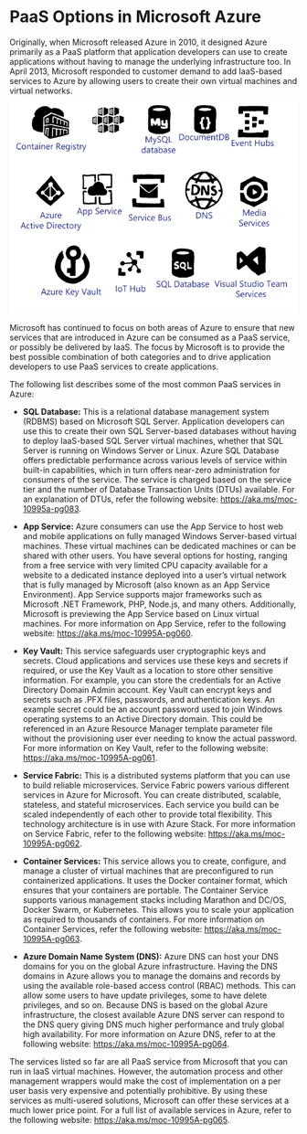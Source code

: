 # PaaS Options in Microsoft Azure

Originally, when Microsoft released Azure in 2010, it designed Azure primarily as a PaaS platform that application developers can use to create applications without having to manage the underlying infrastructure too. In April 2013, Microsoft responded to customer demand to add IaaS-based services to Azure by allowing users to create their own virtual machines and virtual networks.

![PaaS Options in Microsoft Azure](media/paas-options-in-microsoft-azure.png)

Microsoft has continued to focus on both areas of Azure to ensure that new services that are introduced in Azure can be consumed as a PaaS service, or possibly be delivered by IaaS. The focus by Microsoft is to provide the best possible combination of both categories and to drive application developers to use PaaS services to create applications.

The following list describes some of the most common PaaS services in Azure:

- **SQL Database:** This is a relational database management system (RDBMS) based on Microsoft SQL Server. Application developers can use this to create their own SQL Server-based databases without having to deploy IaaS-based SQL Server virtual machines, whether that SQL Server is running on Windows Server or Linux. Azure SQL Database offers predictable performance across various levels of service within built-in capabilities, which in turn offers near-zero administration for consumers of the service. The service is charged based on the service tier and the number of Database Transaction Units (DTUs) available. For an explanation of DTUs, refer the following website: <https://aka.ms/moc-10995a-pg083>.

- **App Service:** Azure consumers can use the App Service to host web and mobile applications on fully managed Windows Server-based virtual machines. These virtual machines can be dedicated machines or can be shared with other users. You have several options for hosting, ranging from a free service with very limited CPU capacity available for a website to a dedicated instance deployed into a user’s virtual network that is fully managed by Microsoft (also known as an App Service Environment). App Service supports major frameworks such as Microsoft .NET Framework, PHP, Node.js, and many others. Additionally, Microsoft is previewing the App Service based on Linux virtual machines. For more information on App Service, refer to the following website: <https://aka.ms/moc-10995A-pg060>.

- **Key Vault:** This service safeguards user cryptographic keys and secrets. Cloud applications and services use these keys and secrets if required, or use the Key Vault as a location to store other sensitive information. For example, you can store the credentials for an Active Directory Domain Admin account. Key Vault can encrypt keys and secrets such as .PFX files, passwords, and authentication keys. An example secret could be an account password used to join Windows operating systems to an Active Directory domain. This could be referenced in an Azure Resource Manager template parameter file without the provisioning user ever needing to know the actual password. For more information on Key Vault, refer to the following website: <https://aka.ms/moc-10995A-pg061>.

- **Service Fabric:** This is a distributed systems platform that you can use to build reliable microservices. Service Fabric powers various different services in Azure for Microsoft. You can create distributed, scalable, stateless, and stateful microservices. Each service you build can be scaled independently of each other to provide total flexibility. This technology architecture is in use with Azure Stack. For more information on Service Fabric, refer to the following website: <https://aka.ms/moc-10995A-pg062>.

- **Container Services:** This service allows you to create, configure, and manage a cluster of virtual machines that are preconfigured to run containerized applications. It uses the Docker container format, which ensures that your containers are portable. The Container Service supports various management stacks including Marathon and DC/OS, Docker Swarm, or Kubernetes. This allows you to scale your application as required to thousands of containers. For more information on Container Services, refer the following website: <https://aka.ms/moc-10995A-pg063>.

- **Azure Domain Name System (DNS):** Azure DNS can host your DNS domains for you on the global Azure infrastructure. Having the DNS domains in Azure allows you to manage the domains and records by using the available role-based access control (RBAC) methods. This can allow some users to have update privileges, some to have delete privileges, and so on. Because DNS is based on the global Azure infrastructure, the closest available Azure DNS server can respond to the DNS query giving DNS much higher performance and truly global high availability. For more information on Azure DNS, refer to at the following website: <https://aka.ms/moc-10995A-pg064>.

The services listed so far are all PaaS service from Microsoft that you can run in IaaS virtual machines. However, the automation process and other management wrappers would make the cost of implementation on a per user basis very expensive and potentially prohibitive. By using these services as multi-usered solutions, Microsoft can offer these services at a much lower price point. For a full list of available services in Azure, refer to the following website: <https://aka.ms/moc-10995A-pg065>.